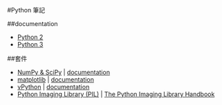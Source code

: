 #Python 筆記

##documentation
* [Python 2](https://docs.python.org/2/)  
* [Python 3](https://docs.python.org/3/)  

##套件
* [NumPy & SciPy](http://www.scipy.org/) | [documentation](http://docs.scipy.org/doc/)  
* [matplotlib](http://matplotlib.org/) | [documentation](http://matplotlib.org/contents.html)
* [vPython](http://vpython.org/index.html) | [documentation](http://vpython.org/contents/doc.html)  
* [Python Imaging Library (PIL)](http://www.pythonware.com/products/pil/) | [The Python Imaging Library Handbook](http://effbot.org/imagingbook/)  
